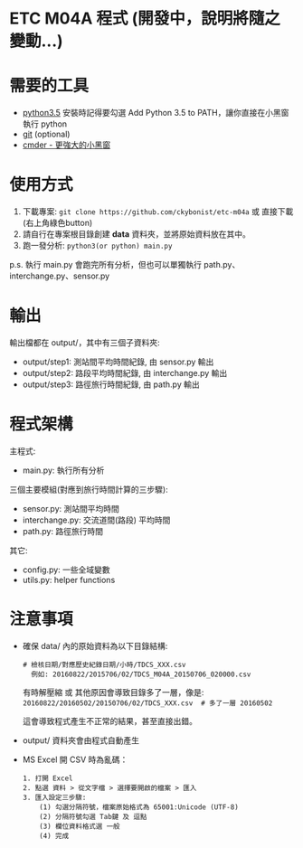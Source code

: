 # ETC M04A 程式 (開發中，說明將隨之變動...)


# 需要的工具
- [python3.5](https://www.python.org/downloads/)
  安裝時記得要勾選 Add Python 3.5 to PATH，讓你直接在小黑窗執行 python
- [git](https://git-scm.com/download/win) (optional)
- [cmder - 更強大的小黑窗](http://cmder.net/)


# 使用方式

1. 下載專案: `git clone https://github.com/ckybonist/etc-m04a` 或 直接下載(右上角綠色button)
2. 請自行在專案根目錄創建 **data** 資料夾，並將原始資料放在其中。
3. 跑一發分析: `python3(or python) main.py`

  p.s. 執行 main.py 會跑完所有分析，但也可以單獨執行 path.py、 interchange.py、sensor.py


# 輸出
輸出檔都在 output/，其中有三個子資料夾:
- output/step1: 測站間平均時間紀錄, 由 sensor.py 輸出
- output/step2: 路段平均時間紀錄, 由 interchange.py 輸出
- output/step3: 路徑旅行時間紀錄, 由 path.py 輸出


# 程式架構

主程式:
- main.py: 執行所有分析

三個主要模組(對應到旅行時間計算的三步驟):

- sensor.py: 測站間平均時間
- interchange.py: 交流道間(路段) 平均時間
- path.py: 路徑旅行時間

其它:
- config.py: 一些全域變數
- utils.py: helper functions

# 注意事項
- 確保 data/ 內的原始資料為以下目錄結構:
  ```
  # 檢核日期/對應歷史紀錄日期/小時/TDCS_XXX.csv
    例如: 20160822/2015706/02/TDCS_M04A_20150706_020000.csv
  ```
  有時解壓縮 或 其他原因會導致目錄多了一層，像是:
  `20160822/20160502/20150706/02/TDCS_XXX.csv  # 多了一層 20160502`

  這會導致程式產生不正常的結果，甚至直接出錯。

- output/ 資料夾會由程式自動產生

- MS Excel 開 CSV 時為亂碼：
  ```
  1. 打開 Excel
  2. 點選 資料 > 從文字檔 > 選擇要開啟的檔案 > 匯入
  3. 匯入設定三步驟:
      (1) 勾選分隔符號，檔案原始格式為 65001:Unicode (UTF-8)
      (2) 分隔符號勾選 Tab鍵 及 逗點
      (3) 欄位資料格式選 一般
      (4) 完成
  ```
